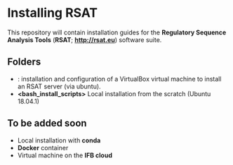 # Installing RSAT

This repository will contain installation guides for the **Regulatory Sequence Analysis Tools** (**RSAT**; **<http://rsat.eu>**) software suite. 

## Folders

- **<RSAT-VM>**: installation and configuration of a VirtualBox virtual machine to install an RSAT server (via ubuntu).
- **<bash_install_scripts>** Local installation from the scratch (Ubuntu 18.04.1)

## To be added soon

- Local installation with **conda**
- **Docker** container 
- Virtual machine on the **IFB cloud**

